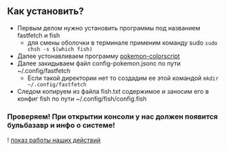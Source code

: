 ## Как установить?
* Первым делом нужно установить программы под названием fastfetch и fish
    * для смены оболочки в терминале применим команду sudo ```sudo chsh -s $(which fish)```
* Далее устонавливаем программу [pokemon-colorscript](https://gitlab.com/phoneybadger/pokemon-colorscripts)
* Далее закидываем файл config-pokemon.jsonc по пути ~/.config/fastfetch
    * Если такой директории нет то создадим ее этой командой ```mkdir ~/.config/fastfetch```
* Следом копируем из файла fish.txt содержимое и заносим его в конфиг fish по пути ~/.config/fish/config.fish

### Проверяем! При открытии консоли у нас должен появится бульбазавр и инфо о системе!
! [показ работы наших действий](/2025-08-19-234044_hyprshot.png "итог работы")
